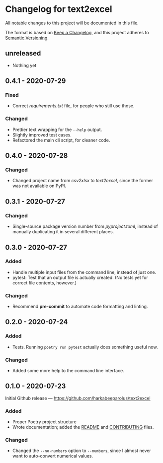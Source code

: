 # Changelog for text2excel

All notable changes to this project will be documented in this file.

The format is based on
[Keep a Changelog](https://keepachangelog.com/en/1.0.0/),
and this project adheres to
[Semantic Versioning](https://semver.org/spec/v2.0.0.html).

## unreleased

- Nothing yet

## 0.4.1 - 2020-07-29

### Fixed

- Correct *requirements.txt* file, for people who still use those.

### Changed

- Prettier text wrapping for the `--help` output.
- Slightly improved test cases.
- Refactored the main cli script, for cleaner code.

## 0.4.0 - 2020-07-28

### Changed

- Changed project name from *csv2xlsx* to *text2excel*, since the former was
  not available on PyPI.

## 0.3.1 - 2020-07-27

### Changed

- Single-source package version number from _pyproject.toml_, instead of
  manually duplicating it in several different places.

## 0.3.0 - 2020-07-27

### Added

- Handle multiple input files from the command line, instead of just one.
- pytest: Test that an output file is actually created.
  (No tests yet for correct file contents, however.)

### Changed

- Recommend __pre-commit__ to automate code formatting and linting.

## 0.2.0 - 2020-07-24

### Added

- Tests. Running `poetry run pytest` actually does something useful now.

### Changed

- Added some more help to the command line interface.

## 0.1.0 - 2020-07-23

Initial Github release — <https://github.com/harkabeeparolus/text2excel>

### Added

- Proper Poetry project structure
- Wrote documentation; added the [README](README.md)
  and [CONTRIBUTING](CONTRIBUTING.md) files.

### Changed

- Changed the `--no-numbers` option to `--numbers`, since I almost never
  want to auto-convert numerical values.
